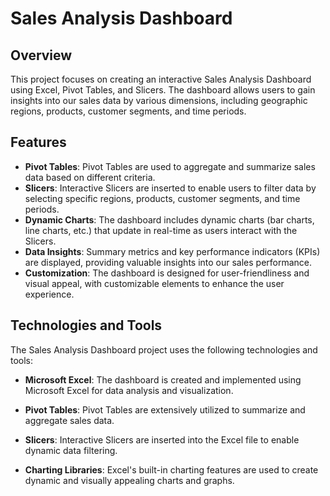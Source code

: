 # Sales Analysis Dashboard

## Overview

This project focuses on creating an interactive Sales Analysis Dashboard using Excel, Pivot Tables, and Slicers. The dashboard allows users to gain insights into our sales data by various dimensions, including geographic regions, products, customer segments, and time periods.

## Features

- **Pivot Tables**: Pivot Tables are used to aggregate and summarize sales data based on different criteria.
- **Slicers**: Interactive Slicers are inserted to enable users to filter data by selecting specific regions, products, customer segments, and time periods.
- **Dynamic Charts**: The dashboard includes dynamic charts (bar charts, line charts, etc.) that update in real-time as users interact with the Slicers.
- **Data Insights**: Summary metrics and key performance indicators (KPIs) are displayed, providing valuable insights into our sales performance.
- **Customization**: The dashboard is designed for user-friendliness and visual appeal, with customizable elements to enhance the user experience.

## Technologies and Tools
The Sales Analysis Dashboard project uses the following technologies and tools:

- **Microsoft Excel**: The dashboard is created and implemented using Microsoft Excel for data analysis and visualization.

- **Pivot Tables**: Pivot Tables are extensively utilized to summarize and aggregate sales data.

- **Slicers**: Interactive Slicers are inserted into the Excel file to enable dynamic data filtering.

- **Charting Libraries**: Excel's built-in charting features are used to create dynamic and visually appealing charts and graphs.
